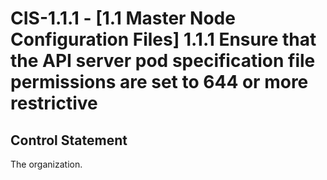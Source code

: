 # CIS-1.1.1 - \[1.1 Master Node Configuration Files\] 1.1.1 Ensure that the API server pod specification file permissions are set to 644 or more restrictive

## Control Statement
The organization.
